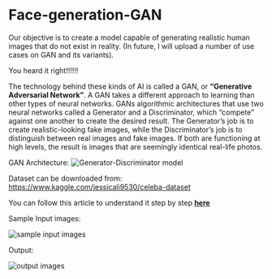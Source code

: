 # Face-generation-GAN
Our objective is to create a model capable of generating realistic human images that do not exist in reality. (In future, I will upload a number of use cases on GAN and its variants).

You heard it right!!!!!!

The technology behind these kinds of AI is called a GAN, or **“Generative Adversarial Network”**. A GAN takes a different approach to learning than other types of neural networks. GANs algorithmic architectures that use two neural networks called a Generator and a Discriminator, which “compete” against one another to create the desired result. The Generator’s job is to create realistic-looking fake images, while the Discriminator’s job is to distinguish between real images and fake images. If both are functioning at high levels, the result is images that are seemingly identical real-life photos.

GAN Architecture: 
![Generator-Discriminator model](https://github.com/nageshsinghc4/Face-generation-GAN/blob/master/0_DUjeBdOFn-89W5WL.png)


Dataset can be downloaded from: https://www.kaggle.com/jessicali9530/celeba-dataset

You can follow this article to understand it step by step [**here**](https://www.theaidream.com/post/generate-realistic-human-face-using-gan-1)

Sample Input images:

![sample input images](https://github.com/nageshsinghc4/Face-generation-GAN/blob/master/Capture.PNG)


Output:

![output images](https://github.com/nageshsinghc4/Face-generation-GAN/blob/master/visual%20(2).gif)
